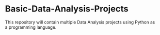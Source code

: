 # Basic-Data-Analysis-Projects
This repository will contain multiple Data Analysis projects using Python as a programming language.
